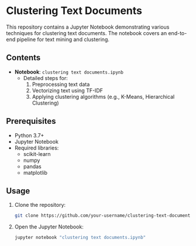 # Clustering Text Documents

This repository contains a Jupyter Notebook demonstrating various techniques for clustering text documents. The notebook covers an end-to-end pipeline for text mining and clustering.

## Contents

- **Notebook**: `clustering text documents.ipynb`
  - Detailed steps for:
    1. Preprocessing text data
    2. Vectorizing text using TF-IDF
    3. Applying clustering algorithms (e.g., K-Means, Hierarchical Clustering)

## Prerequisites

- Python 3.7+
- Jupyter Notebook
- Required libraries:
  - scikit-learn
  - numpy
  - pandas
  - matplotlib

## Usage

1. Clone the repository:
   ```bash
   git clone https://github.com/your-username/clustering-text-documents.git
   ```
2. Open the Jupyter Notebook:
   ```bash
   jupyter notebook "clustering text documents.ipynb"
   ```
